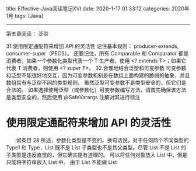 title: Effective-Java阅读笔记XVI
date: 2020-1-17 01:33:12
categories: 2020年1月
tags: [Java]

---

第五章阅读： 泛型

31.使用限定通配符来增加 API 的灵活性
记住基本规则： producer-extends, consumer-super（PECS）。 还要记住，所有 Comparable 和 Comparator 都是消费者。如果一个参数化类型代表一个 T 生产者，使用 <? extends T>；如果它代表 T 消费者，则使用 <? super T>。
32.合理地结合泛型和可变参数
可变参数和泛型不能很好地交互，因为可变参数机制是在数组上面构建的脆弱的抽象，并且数组具有与泛型不同的类型规则。 虽然泛型可变参数不是类型安全的，但它们是合法的。 如果选择使用泛型（或参数化）可变参数编写方法，请首先确保该方法是类型安全的，然后使用 @SafeVarargs 注解对其进行标注

<!-- more -->

# 使用限定通配符来增加 API 的灵活性
　　如条目 28 所述，参数化类型是不变的。换句话说，对于任何两个不同类型的 Type1 和 Type，List<Type1> 既不是 List<Type2> 子类型也不是其父类型。尽管 List<String> 不是 List<Object> 的子类型是违反直觉的，但它确实是有道理的。 可以将任何对象放入 List<Object> 中，但是只能将字符串放入 List<String> 中。 由于 List<String> 不能做 List<Object> 所能做的所有事情，所以它不是一个子类型（条目 10 中的里氏替代原则）。

　　相对于提供的不可变的类型，有时你需要比此更多的灵活性。 考虑条目 29 中的 Stack 类。下面是它的公共 API：

    public class Stack<E> {

        public Stack();

        public void push(E e);

        public E pop();

        public boolean isEmpty();

    }
　　假设我们想要添加一个方法来获取一系列元素，并将它们全部推送到栈上。 以下是第一种尝试：

    // pushAll method without wildcard type - deficient!
    public void pushAll(Iterable<E> src) {
        for (E e : src)
            push(e);
    }
　　这种方法可以干净地编译，但不完全令人满意。 如果可遍历的 src 元素类型与栈的元素类型完全匹配，那么它工作正常。 但是，假设有一个 Stack<Number>，并调用 push(intVal)，其中 intVal 的类型是 Integer。 这是因为 Integer 是 Number 的子类型。 从逻辑上看，这似乎也应该起作用：

    Stack<Number> numberStack = new Stack<>();
    Iterable<Integer> integers = ... ;
    numberStack.pushAll(integers);
　　但是，如果你尝试了，会得到这个错误消息，因为参数化类型是不变的：

    StackTest.java:7: error: incompatible types: Iterable<Integer>
    cannot be converted to Iterable<Number>
            numberStack.pushAll(integers);
                                ^
　　幸运的是，有对应的解决方法。 该语言提供了一种特殊的参数化类型来调用一个限定通配符类型来处理这种情况。 pushAll 的输入参数的类型不应该是「E 的 Iterable 接口」，而应该是「E 的某个子类型的 Iterable 接口」，并且有一个通配符类型，这意味着：Iterable<? extends E>。 （关键字 extends 的使用有点误导：回忆条目 29 中，子类型被定义为每个类型都是它自己的子类型，即使它本身没有继承。）让我们修改 pushAll 来使用这个类型：

    // Wildcard type for a parameter that serves as an E producer
    public void pushAll(Iterable<? extends E> src) {
        for (E e : src)
            push(e);
    }
　　有了这个改变，Stack 类不仅可以干净地编译，而且客户端代码也不会用原始的 pushAll 声明编译。 因为 Stack 和它的客户端干净地编译，你知道一切都是类型安全的。

　　现在假设你想写一个 popAll 方法，与 pushAll 方法相对应。 popAll 方法从栈中弹出每个元素并将元素添加到给定的集合中。 以下是第一次尝试编写 popAll 方法的过程：

    // popAll method without wildcard type - deficient!
    public void popAll(Collection<E> dst) {
        while (!isEmpty())
            dst.add(pop());
    }

　　同样，如果目标集合的元素类型与栈的元素类型完全匹配，则干净编译并且工作正常。 但是，这又不完全令人满意。 假设你有一个 Stac<Number> 和 Object 类型的变量。 如果从栈中弹出一个元素并将其存储在该变量中，它将编译并运行而不会出错。 所以你也不能这样做吗？

    Stack<Number> numberStack = new Stack<Number>();

    Collection<Object> objects = ... ;

    numberStack.popAll(objects);

　　如果尝试将此客户端代码与之前显示的 popAll 版本进行编译，则会得到与我们的第一版 pushAll 非常类似的错误：Collection<Object> 不是 Collection<Number> 的子类型。 通配符类型再一次提供了一条出路。 popAll 的输入参数的类型不应该是「E 的集合」，而应该是「E 的某个父类型的集合」（其中父类型被定义为 E 是它自己的父类型[JLS，4.10]）。 再次，有一个通配符类型，正是这个意思：Collection<? super E>。 让我们修改 popAll 来使用它：

    // Wildcard type for parameter that serves as an E consumer
    public void popAll(Collection<? super E> dst) {
        while (!isEmpty())
            dst.add(pop());
    }

　　通过这个改动，Stack 类和客户端代码都可以干净地编译。
　　这个结论很清楚。***为了获得最大的灵活性，对代表生产者或消费者的输入参数使用通配符类型。*** 如果一个输入参数既是一个生产者又是一个消费者，那么通配符类型对你没有好处：你需要一个精确的类型匹配，这就是没有任何通配符的情况。

　　这里有一个助记符来帮助你记住使用哪种通配符类型： PECS 代表： producer-extends，consumer-super。

　　换句话说，如果一个参数化类型代表一个 T 生产者，使用 <? extends T>；如果它代表 T 消费者，则使用 <? super T>。 在我们的 Stack 示例中，pushAll 方法的 src 参数生成栈使用的 E 实例，因此 src 的合适类型为 Iterable<? extends E>；popAll 方法的 dst 参数消费 Stack 中的 E 实例，因此 dst 的合适类型是 Collection <? super E>。 PECS 助记符抓住了使用通配符类型的基本原则。 Naftalin 和 Wadler 称之为获取和放置原则（Get and Put Principle）[Naftalin07,2.4]。

　　记住这个助记符之后，让我们来看看本章中以前项目的一些方法和构造方法声明。 条目 28 中的 Chooser 类构造方法有这样的声明：

    public Chooser(Collection<T> choices)

　　这个构造方法只使用集合选择来生产类型 T 的值（并将它们存储起来以备后用），所以它的声明应该使用一个 extends T 的通配符类型。下面是得到的构造方法声明：

    // Wildcard type for parameter that serves as an T producer

    public Chooser(Collection<? extends T> choices)

　　这种改变在实践中会有什么不同吗？ 是的，会有不同。 假你有一个 List<Integer>，并且想把它传递给 Chooser<Number> 的构造方法。 这不会与原始声明一起编译，但是它只会将限定通配符类型添加到声明中。

　　现在看看条目 30 中的 union 方法。下是声明：

    public static <E> Set<E> union(Set<E> s1, Set<E> s2)

　　两个参数 s1 和 s2 都是 E 的生产者，所以 PECS 助记符告诉我们该声明应该如下：

    public static <E> Set<E> union(Set<? extends E> s1,  Set<? extends E> s2)

　　请注意，返回类型仍然是 Set<E>。 不要使用限定通配符类型作为返回类型。除了会为用户提供额外的灵活性，还强制他们在客户端代码中使用通配符类型。 通过修改后的声明，此代码将清晰地编译：

    Set<Integer>  integers =  Set.of(1, 3, 5);

    Set<Double>   doubles  =  Set.of(2.0, 4.0, 6.0);

    Set<Number>   numbers  =  union(integers, doubles);

　　如果使用得当，类的用户几乎不会看到通配符类型。 他们使方法接受他们应该接受的参数，拒绝他们应该拒绝的参数。 如果一个类的用户必须考虑通配符类型，那么它的 API 可能有问题。
　　在 Java 8 之前，类型推断规则不够聪明，无法处理先前的代码片段，这要求编译器使用上下文指定的返回类型（或目标类型）来推断 E 的类型。union 方法调用的目标类型如前所示是 Set<Number>。 如果尝试在早期版本的 Java 中编译片段（以及适合的 Set.of 工厂替代版本），将会看到如此长的错综复杂的错误消息：


    Union.java:14: error: incompatible types
            Set<Number> numbers = union(integers, doubles);
                                       ^
      required: Set<Number>
      found:    Set<INT#1>
      where INT#1,INT#2 are intersection types:
        INT#1 extends Number,Comparable<? extends INT#2>
        INT#2 extends Number,Comparable<?>
　　幸运的是有办法来处理这种错误。 如果编译器不能推断出正确的类型，你可以随时告诉它使用什么类型的显式类型参数[JLS，15.12]。 甚至在 Java 8 中引入目标类型之前，这不是你必须经常做的事情，这很好，因为显式类型参数不是很漂亮。 通过添加显式类型参数，如下所示，代码片段在 Java 8 之前的版本中进行了干净编译：

    // Explicit type parameter - required prior to Java 8
    Set<Number> numbers = Union.<Number>union(integers, doubles);

　　接下来让我们把注意力转向条目 30 中的 max 方法。这里是原始声明：

    public static <T extends Comparable<T>> T max(List<T> list)

　为了从原来到修改后的声明，我们两次应用了 PECS。首先直接的应用是参数列表。 它生成 T 实例，所以将类型从 List<T> 更改为 List<? extends T>。 棘手的应用是类型参数 T。这是我们第一次看到通配符应用于类型参数。 最初，T 被指定为继承 Comparable<T>，但 Comparable 的 T 消费 T 实例（并生成指示顺序关系的整数）。 因此，参数化类型 Comparable<T> 被替换为限定通配符类型 Comparable<? super T>。 Comparable 实例总是消费者，所以通常应该使用 Comparable<? super T> 优于 Comparable<T>。 Comparator 也是如此。因此，通常应该使用 Comparator<? super T> 优于 Comparator<T>。
　　修改后的 max 声明可能是本书中最复杂的方法声明。 增加的复杂性是否真的起作用了吗？ 同样，它的确如此。 这是一个列表的简单例子，它被原始声明排除，但在被修改后的版本里是允许的：

    List<ScheduledFuture<?>> scheduledFutures = ... ;
　　无法将原始方法声明应用于此列表的原因是 ScheduledFuture 不实现 Comparable<ScheduledFuture>。 相反，它是 Delayed 的子接口，它继承了 Comparable<Delayed>。 换句话说，一个 ScheduledFuture 实例不仅仅和其他的 ScheduledFuture 实例相比较： 它可以与任何 Delayed 实例比较，并且足以导致原始的声明拒绝它。 更普遍地说，通配符要求来支持没有直接实现 Comparable（或 Comparator）的类型，但继承了一个类型。

　　还有一个关于通配符相关的话题。 类型参数和通配符之间具有双重性，许多方法可以用一个或另一个声明。 例如，下面是两个可能的声明，用于交换列表中两个索引项目的静态方法。 第一个使用无限制类型参数（条目 30），第二个使用无限制通配符：

    // Two possible declarations for the swap method
    public static <E> void swap(List<E> list, int i, int j);
    public static void swap(List<?> list, int i, int j);

　　这两个声明中的哪一个更可取，为什么？ 在公共 API 中，第二个更好，因为它更简单。 你传入一个列表（任何列表），该方法交换索引的元素。 没有类型参数需要担心。 通常， ***如果类型参数在方法声明中只出现一次，请将其替换为通配符。*** 如果它是一个无限制的类型参数，请将其替换为无限制的通配符; 如果它是一个限定类型参数，则用限定通配符替换它。

　　第二个 swap 方法声明有一个问题。 这个简单的实现不会编译：

    public static void swap(List<?> list, int i, int j) {
        list.set(i, list.set(j, list.get(i)));
    }

　　试图编译它会产生这个不太有用的错误信息：

    Swap.java:5: error: incompatible types: Object cannot be
    converted to CAP#1
            list.set(i, list.set(j, list.get(i)));
                                            ^
      where CAP#1 is a fresh type-variable:
        CAP#1 extends Object from capture of ?

　　看起来我们不能把一个元素放回到我们刚刚拿出来的列表中。 问题是列表的类型是 List<?>，并且不能将除 null 外的任何值放入 List<?> 中。 幸运的是，有一种方法可以在不使用不安全的转换或原始类型的情况下实现此方法。 这个想法是写一个私有辅助方法来捕捉通配符类型。 辅助方法必须是泛型方法才能捕获类型。 以下是它的定义：

    public static void swap(List<?> list, int i, int j) {
        swapHelper(list, i, j);
    }

    // Private helper method for wildcard capture
    private static <E> void swapHelper(List<E> list, int i, int j) {
        list.set(i, list.set(j, list.get(i)));
    }

　　swapHelper 方法知道该列表是一个 List<E>。 因此，它知道从这个列表中获得的任何值都是 E 类型，并且可以安全地将任何类型的 E 值放入列表中。 这个稍微复杂的 swap 的实现可以干净地编译。 它允许我们导出基于通配符的漂亮声明，同时利用内部更复杂的泛型方法。 swap 方法的客户端不需要面对更复杂的 swapHelper 声明，但他们从中受益。 辅助方法具有我们认为对公共方法来说过于复杂的签名。

　　总之，在你的 API 中使用通配符类型，虽然棘手，但使得 API 更加灵活。 如果编写一个将被广泛使用的类库，正确使用通配符类型应该被认为是强制性的。 记住基本规则： producer-extends, consumer-super（PECS）。 还要记住，所有 Comparable 和 Comparator 都是消费者。

# 合理地结合泛型和可变参数

　　在 Java 5 中，可变参数方法（详见第 53 条）和泛型都被添加到平台中，所以你可能希望它们能够正常交互; 可悲的是，他们并没有。 可变参数的目的是允许客户端将一个可变数量的参数传递给一个方法，但这是一个脆弱的抽象（leaky abstraction）：当你调用一个可变参数方法时，会创建一个数组来保存可变参数；那个应该是实现细节的数组是可见的。 因此，当可变参数具有泛型或参数化类型时，会导致编译器警告混淆。

　　回顾条目 28，非具体化（non-reifiable）的类型是其运行时表示比其编译时表示具有更少信息的类型，并且几乎所有泛型和参数化类型都是不可具体化的。 如果某个方法声明其可变参数为非具体化的类型，则编译器将在该声明上生成警告。 如果在推断类型不可确定的可变参数参数上调用该方法，那么编译器也会在调用中生成警告。 警告看起来像这样：

    warning: [unchecked] Possible heap pollution from
        parameterized vararg type List<String>

　　当参数化类型的变量引用不属于该类型的对象时会发生堆污染（Heap pollution）[JLS，4.12.2]。 它会导致编译器的自动生成的强制转换失败，违反了泛型类型系统的基本保证。

　　例如，请考虑以下方法，该方法是第 127 页上的代码片段的一个不太明显的变体：

    // Mixing generics and varargs can violate type safety!
    static void dangerous(List<String>... stringLists) {
        List<Integer> intList = List.of(42);
        Object[] objects = stringLists;
        objects[0] = intList;             // Heap pollution
        String s = stringLists[0].get(0); // ClassCastException
    }

　　此方法没有可见的强制转换，但在调用一个或多个参数时抛出 ClassCastException 异常。 它的最后一行有一个由编译器生成的隐形转换。 这种转换失败，表明类型安全性已经被破坏，并且将值保存在泛型可变参数数组参数中是不安全的。

　　这个例子引发了一个有趣的问题：为什么声明一个带有泛型可变参数的方法是合法的，当明确创建一个泛型数组是非法的时候呢？ 换句话说，为什么前面显示的方法只生成一个警告，而 127 页上的代码片段会生成一个错误？ 答案是，具有泛型或参数化类型的可变参数参数的方法在实践中可能非常有用，因此语言设计人员选择忍受这种不一致。 事实上，Java 类库导出了几个这样的方法，包括 Arrays.asList(T... a)，Collections.addAll(Collection<? super T> c, T... elements)，EnumSet.of(E first, E... rest)。 与前面显示的危险方法不同，这些类库方法是类型安全的。

　　在 Java 7 中，@SafeVarargs 注解已添加到平台，以允许具有泛型可变参数的方法的作者自动禁止客户端警告。 实质上，@SafeVarargs 注解构成了作者对类型安全的方法的承诺。 为了交换这个承诺，编译器同意不要警告用户调用可能不安全的方法。

　　除非它实际上是安全的，否则注意不要使用 @SafeVarargs 注解标注一个方法。 那么需要做些什么来确保这一点呢？ 回想一下，调用方法时会创建一个泛型数组，以容纳可变参数。 如果方法没有在数组中存储任何东西（它会覆盖参数）并且不允许对数组的引用进行转义（这会使不受信任的代码访问数组），那么它是安全的。 换句话说，如果可变参数数组仅用于从调用者向方法传递可变数量的参数——毕竟这是可变参数的目的——那么该方法是安全的。

　　值得注意的是，你可以违反类型安全性，即使不会在可变参数数组中存储任何内容。 考虑下面的泛型可变参数方法，它返回一个包含参数的数组。 乍一看，它可能看起来像一个方便的小工具：

    // UNSAFE - Exposes a reference to its generic parameter array!
    static <T> T[] toArray(T... args) {
        return args;
    }

　　这个方法只是返回它的可变参数数组。 该方法可能看起来并不危险，但它是该数组的类型由传递给方法的参数的编译时类型决定，编译器可能没有足够的信息来做出正确的判断。 由于此方法返回其可变参数数组，它可以将堆污染传播到调用栈上。
　　为了具体说明，请考虑下面的泛型方法，它接受三个类型 T 的参数，并返回一个包含两个参数的数组，随机选择：

    static <T> T[] pickTwo(T a, T b, T c) {
        switch(ThreadLocalRandom.current().nextInt(3)) {
          case 0: return toArray(a, b);
          case 1: return toArray(a, c);
          case 2: return toArray(b, c);
        }
        throw new AssertionError(); // Can't get here
    }

　　这个方法本身不是危险的，除了调用具有泛型可变参数的 toArray 方法之外，不会产生警告。

　　编译此方法时，编译器会生成代码以创建一个将两个 T 实例传递给 toArray 的可变参数数组。 这段代码分配了一个 Object[] 类型的数组，它是保证保存这些实例的最具体的类型，而不管在调用位置传递给 pickTwo 的对象是什么类型。 toArray 方法只是简单地将这个数组返回给 pickTwo，然后 pickTwo 将它返回给调用者，所以 pickTwo 总是返回一个 Object[] 类型的数组。

    public static void main(String[] args) {
        String[] attributes = pickTwo("Good", "Fast", "Cheap");
    }

　　这种方法没有任何问题，因此它编译时不会产生任何警告。 但是当运行它时，抛出一个 ClassCastException 异常，尽管不包含可见的转换。 你没有看到的是，编译器已经生成了一个隐藏的强制转换为由 pickTwo 返回的值的 String[] 类型，以便它可以存储在属性中。 转换失败，因为 Object[] 不是 String[] 的子类型。 这种故障相当令人不安，因为它从实际导致堆污染（toArray）的方法中移除了两个级别，并且在实际参数存储在其中之后，可变参数数组未被修改。

　　这个例子是为了让人们认识到给另一个方法访问一个泛型的可变参数数组是不安全的，除了两个例外：将数组传递给另一个可变参数方法是安全的，这个方法是用 @SafeVarargs 正确标注的， 将数组传递给一个非可变参数的方法是安全的，该方法仅计算数组内容的一些方法。

　　这里是安全使用泛型可变参数的典型示例。 此方法将任意数量的列表作为参数，并按顺序返回包含所有输入列表元素的单个列表。 由于该方法使用 @SafeVarargs 进行标注，因此在声明或其调用站位置上不会生成任何警告：

    // Safe method with a generic varargs parameter
    @SafeVarargs
    static <T> List<T> flatten(List<? extends T>... lists) {
        List<T> result = new ArrayList<>();
        for (List<? extends T> list : lists)
            result.addAll(list);
        return result;
    }

　　决定何时使用 @SafeVarargs 注解的规则很简单：在每种方法上使用 @SafeVarargs，并使用泛型或参数化类型的可变参数，这样用户就不会因不必要的和令人困惑的编译器警告而担忧。 这意味着你不应该写危险或者 toArray 等不安全的可变参数方法。 每次编译器警告你可能会受到来自你控制的方法中泛型可变参数的堆污染时，请检查该方法是否安全。 提醒一下，在下列情况下，泛型可变参数方法是安全的：

## 它不会在可变参数数组中存储任何东西
## 它不会使数组（或克隆）对不可信代码可见。
如果违反这些禁令中的任何一项，请修复。
　　请注意，SafeVarargs 注解只对不能被重写的方法是合法的，因为不可能保证每个可能的重写方法都是安全的。 在 Java 8 中，注解仅在静态方法和 final 实例方法上合法; 在 Java 9 中，它在私有实例方法中也变为合法。

　　使用 SafeVarargs 注解的替代方法是采用条目 28 的建议，并用 List 参数替换可变参数（这是一个变相的数组）。 下面是应用于我们的 flatten 方法时，这种方法的样子。 请注意，只有参数声明被更改了：

    // List as a typesafe alternative to a generic varargs parameter
    static <T> List<T> flatten(List<List<? extends T>> lists) {
        List<T> result = new ArrayList<>();
        for (List<? extends T> list : lists)
            result.addAll(list);
        return result;
    }
　　然后可以将此方法与静态工厂方法 List.of 结合使用，以允许可变数量的参数。 请注意，这种方法依赖于 List.of 声明使用 @SafeVarargs 注解：

    audience = flatten(List.of(friends, romans, countrymen));

　　这种方法的优点是编译器可以证明这种方法是类型安全的。 不必使用 @SafeVarargs 注解来证明其安全性，也不用担心在确定安全性时可能会犯错。 主要缺点是客户端代码有点冗长，运行可能会慢一些。

　　这个技巧也可以用在不可能写一个安全的可变参数方法的情况下，就像第 147 页的 toArray 方法那样。它的列表模拟是 List.of 方法，所以我们甚至不必编写它；Java 类库作者已经为我们完成了这项工作。 pickTwo 方法然后变成这样：

　　main 方变成这样：

    public static void main(String[] args) {
        List<String> attributes = pickTwo("Good", "Fast", "Cheap");
    }

　　生成的代码是类型安全的，因为它只使用泛型，不是数组。

　　总而言之，可变参数和泛型不能很好地交互，因为可变参数机制是在数组上面构建的脆弱的抽象，并且数组具有与泛型不同的类型规则。 虽然泛型可变参数不是类型安全的，但它们是合法的。 如果选择使用泛型（或参数化）可变参数编写方法，请首先确保该方法是类型安全的，然后使用 @SafeVarargs 注解对其进行标注，以免造成使用不愉快。
# 参考资料
【1】http://sjsdfg.gitee.io/effective-java-3rd-chinese/#/notes/31.%20%E4%BD%BF%E7%94%A8%E9%99%90%E5%AE%9A%E9%80%9A%E9%85%8D%E7%AC%A6%E6%9D%A5%E5%A2%9E%E5%8A%A0API%E7%9A%84%E7%81%B5%E6%B4%BB%E6%80%A7
